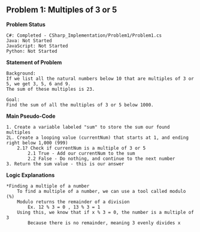 ## Problem 1: Multiples of 3 or 5 


**Problem Status**

    C#: Completed - CSharp_Implementation/Problem1/Problem1.cs
    Java: Not Started 
    JavaScript: Not Started
    Python: Not Started

**Statement of Problem**

    Background: 
    If we list all the natural numbers below 10 that are multiples of 3 or 5, we get 3, 5, 6 and 9. 
    The sum of these multiples is 23.

    Goal:
    Find the sum of all the multiples of 3 or 5 below 1000.


**Main Pseudo-Code**

    1. Create a variable labeled "sum" to store the sum our found multiples
    2L. Create a looping value (currentNum) that starts at 1, and ending right below 1,000 (999)
        2.1? Check if currentNum is a multiple of 3 or 5
            2.1 True - Add our currentNum to the sum
            2.2 False - Do nothing, and continue to the next number
    3. Return the sum value - this is our answer 

**Logic Explanations**

    *Finding a multiple of a number
        To find a multiple of a number, we can use a tool called modulo (%)
        Modulo returns the remainder of a division 
            Ex. 12 % 3 = 0 , 13 % 3 = 1
        Using this, we know that if x % 3 = 0, the number is a multiple of 3
            Because there is no remainder, meaning 3 evenly divides x






